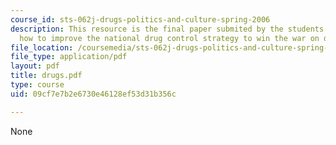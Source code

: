 ```yaml
---
course_id: sts-062j-drugs-politics-and-culture-spring-2006
description: This resource is the final paper submited by the students explainings
  how to improve the national drug control strategy to win the war on drugs?
file_location: /coursemedia/sts-062j-drugs-politics-and-culture-spring-2006/09cf7e7b2e6730e46128ef53d31b356c_drugs.pdf
file_type: application/pdf
layout: pdf
title: drugs.pdf
type: course
uid: 09cf7e7b2e6730e46128ef53d31b356c

---
```

None
